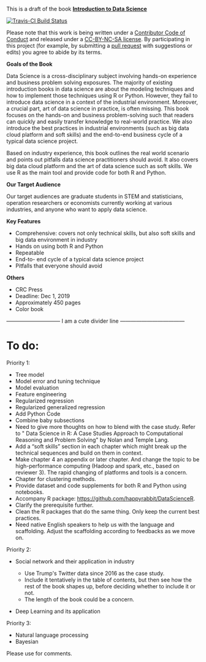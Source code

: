 This is a draft of the book [**Introduction to Data Science**](http://scientistcafe.com/CE_JSM2017/)

[![Travis-CI Build Status](https://travis-ci.org/dgrtwo/tidy-text-mining.svg?branch=master)](https://travis-ci.org/dgrtwo/tidy-text-mining)

Please note that this work is being written under a [Contributor Code of Conduct](https://github.com/happyrabbit/IntroDataScience/blob/master/CONDUCT.md) and released under a [CC-BY-NC-SA license](https://creativecommons.org/licenses/by-nc-sa/3.0/us/). By participating in this project (for example, by submitting a [pull request](https://github.com/happyrabbit/IntroDataScience/issues) with suggestions or edits) you agree to abide by its terms.


**Goals of the Book**

Data Science is a cross-disciplinary subject involving hands-on experience and business problem solving exposures. The majority of existing introduction books in data science are about the modeling techniques and how to implement those techniques using R or Python. However, they fail to introduce data science in a context of the industrial environment. Moreover, a crucial part, art of data science in practice, is often missing. This book focuses on the hands-on and business problem-solving such that readers can quickly and easily transfer knowledge to real-world practice. We also introduce the best
practices in industrial environments (such as big data cloud platform and soft skills) and the end-to-end business cycle of a typical data science project.

Based on industry experience, this book outlines the real world scenario and points
out pitfalls data science practitioners should avoid. It also covers big data cloud platform and the art of data science such as soft skills. We use R as the main tool and provide code for both R and Python.

**Our Target Audience**

Our target audiences are graduate students in STEM and statisticians, operation researchers or economists currently working at various industries, and anyone who want to apply data science.

**Key Features**

- Comprehensive: covers not only technical skills, but also soft skills and big data environment in
industry
- Hands on using both R and Python
- Repeatable
- End-to- end cycle of a typical data science project
- Pitfalls that everyone should avoid

**Others**

- CRC Press
- Deadline: Dec 1, 2019
- Approximately 450 pages
- Color book

—————————— I am a cute divider line ————————————

# To do:


Priority 1: 

- Tree model 
- Model error and tuning technique
- Model evaluation
- Feature engineering
- Regularized regression
- Regularized generalized regression
- Add Python Code
- Combine baby subsections
- Need to give more thoughts on how to blend with the case study. Refer to " Data Science in R: A Case Studies Approach to Computational Reasoning and Problem Solving" by Nolan and Temple Lang.
- Add a “soft skills” section in each chapter which might break up the technical sequences and build on them in context.
- Make chapter 4 an appendix or later chapter. And change the topic to be high-performance computing (Hadoop and spark, etc., based on reviewer 3). The rapid changing of platforms and tools is a concern. 
- Chapter for clustering methods. 
- Provide dataset and code supplements for both R and Python using notebooks. 
- Accompany R package: https://github.com/happyrabbit/DataScienceR. 
- Clarify the prerequisite further.
- Clean the R packages that do the same thing. Only keep the current best practices.
- Need native English speakers to help us with the language and scaffolding. Adjust the scaffolding according to feedbacks as we move on. 


Priority 2:

- Social network and their application in industry 

    - Use Trump's Twitter data since 2016 as the case study.  
    - Include it tentatively in the table of contents, but then see how the rest of the book shapes up, before deciding whether to include it or not. 
    - The length of the book could be a concern. 
    
- Deep Learning and its application

Priority 3:
    
- Natural language processing
- Bayesian

Please use <!--[[this is my comment]]--> for comments.
